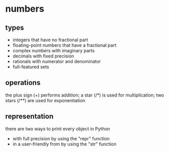 numbers
=======

types
-----

- integers that have no fractional part
- floating-point numbers that have a fractional part
- complex numbers with imaginary parts
- decimals with fixed precision
- rationals with numerator and denominator
- full-featured sets

 
operations
----------
 
the plus sign (+) performs addition;
a star (/*) is used for multiplication;
two stars (/**) are used for exponentiation


representation
--------------

there are two ways to print every object in Python
- with full precision by using the "repr" function
- in a user-friendly from by using the "str" function
